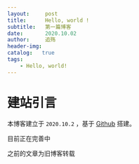 ```yaml
---
layout:     post
title:      Hello, world !
subtitle:   第一篇博客
date:       2020.10.02
author:     追殇
header-img: 
catalog:   true
tags:
    - Hello, world!
---
```

# 建站引言

本博客建立于 `2020.10.2` ，基于 [Github](https://github.com/chen2438/chen2438.github.io) 搭建。

目前正在完善中

之前的文章为旧博客转载